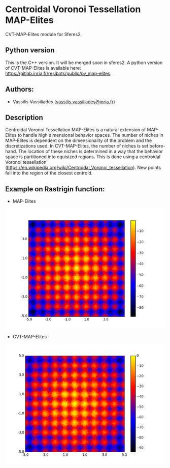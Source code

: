 # Centroidal Voronoi Tessellation MAP-Elites

CVT-MAP-Elites module for Sferes2.

## Python version
This is the C++ version. It will be merged soon in sferes2. A python version of CVT-MAP-Elites is available here: https://gitlab.inria.fr/resibots/public/py_map-elites 


## Authors:
- Vassilis Vassiliades (vassilis.vassiliades@inria.fr)

## Description

Centroidal Voronoi Tessellation MAP-Elites is a natural extension of MAP-Elites to handle high dimensional behavior spaces.
The number of niches in MAP-Elites is dependent on the dimensionality of the problem and the discretizations used.
In CVT-MAP-Elites, the number of niches is set before-hand. The location of these niches is determined in a way that the behavior space is partitioned into equisized regions. This is done using a centroidal Voronoi tessellation (https://en.wikipedia.org/wiki/Centroidal_Voronoi_tessellation). New points fall into the region of the closest centroid.

## Example on Rastrigin function:

- MAP-Elites

![MAP-Elites](figures/map_elites.png)

- CVT-MAP-Elites

![CVT-MAP-Elites](figures/cvt_map_elites.png)
